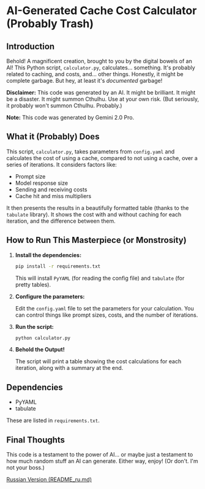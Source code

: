 # AI-Generated Cache Cost Calculator (Probably Trash)

## Introduction

Behold! A magnificent creation, brought to you by the digital bowels of an AI! This Python script, `calculator.py`, calculates... something. It's probably related to caching, and costs, and... other things. Honestly, it might be complete garbage. But hey, at least it's *documented* garbage!

**Disclaimer:** This code was generated by an AI. It might be brilliant. It might be a disaster. It might summon Cthulhu. Use at your own risk. (But seriously, it probably won't summon Cthulhu. Probably.)

**Note:** This code was generated by Gemini 2.0 Pro.

## What it (Probably) Does

This script, `calculator.py`, takes parameters from `config.yaml` and calculates the cost of using a cache, compared to not using a cache, over a series of iterations. It considers factors like:

*   Prompt size
*   Model response size
*   Sending and receiving costs
*   Cache hit and miss multipliers

It then presents the results in a beautifully formatted table (thanks to the `tabulate` library). It shows the cost with and without caching for each iteration, and the difference between them.

## How to Run This Masterpiece (or Monstrosity)

1.  **Install the dependencies:**

    ```bash
    pip install -r requirements.txt
    ```

    This will install `PyYAML` (for reading the config file) and `tabulate` (for pretty tables).

2.  **Configure the parameters:**

    Edit the `config.yaml` file to set the parameters for your calculation. You can control things like prompt sizes, costs, and the number of iterations.

3.  **Run the script:**

    ```bash
    python calculator.py
    ```

4.  **Behold the Output!**

    The script will print a table showing the cost calculations for each iteration, along with a summary at the end.

## Dependencies

*   PyYAML
*   tabulate

These are listed in `requirements.txt`.

## Final Thoughts

This code is a testament to the power of AI... or maybe just a testament to how much random stuff an AI can generate. Either way, enjoy! (Or don't. I'm not your boss.)

[Russian Version (README_ru.md)](README_ru.md)